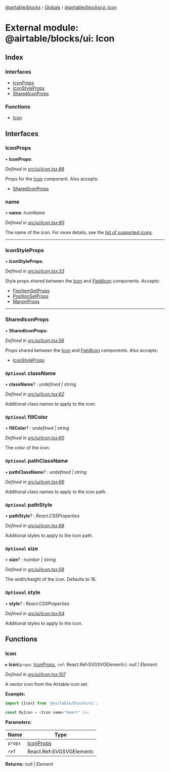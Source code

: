 [@airtable/blocks](../README.md) › [Globals](../globals.md) ›
[@airtable/blocks/ui: Icon](_airtable_blocks_ui__icon.md)

# External module: @airtable/blocks/ui: Icon

## Index

### Interfaces

-   [IconProps](_airtable_blocks_ui__icon.md#iconprops)
-   [IconStyleProps](_airtable_blocks_ui__icon.md#iconstyleprops)
-   [SharedIconProps](_airtable_blocks_ui__icon.md#sharediconprops)

### Functions

-   [Icon](_airtable_blocks_ui__icon.md#icon)

## Interfaces

### IconProps

• **IconProps**:

_Defined in
[src/ui/icon.tsx:88](https://github.com/airtable/blocks/blob/@airtable/blocks@0.0.35/packages/sdk/src/ui/icon.tsx#L88)_

Props for the [Icon](_airtable_blocks_ui__icon.md#icon) component. Also accepts:

-   [SharedIconProps](_airtable_blocks_ui__icon.md#sharediconprops)

### name

• **name**: _IconName_

_Defined in
[src/ui/icon.tsx:90](https://github.com/airtable/blocks/blob/@airtable/blocks@0.0.35/packages/sdk/src/ui/icon.tsx#L90)_

The name of the icon. For more details, see the
[list of supported icons](/packages/sdk/docs/icons.md).

---

### IconStyleProps

• **IconStyleProps**:

_Defined in
[src/ui/icon.tsx:33](https://github.com/airtable/blocks/blob/@airtable/blocks@0.0.35/packages/sdk/src/ui/icon.tsx#L33)_

Style props shared between the [Icon](_airtable_blocks_ui__icon.md#icon) and
[FieldIcon](_airtable_blocks_ui__fieldicon.md#const-fieldicon) components. Accepts:

-   [FlexItemSetProps](_airtable_blocks_ui_system__flex_item.md#flexitemsetprops)
-   [PositionSetProps](_airtable_blocks_ui_system__position.md#positionsetprops)
-   [MarginProps](_airtable_blocks_ui_system__spacing.md#marginprops)

---

### SharedIconProps

• **SharedIconProps**:

_Defined in
[src/ui/icon.tsx:56](https://github.com/airtable/blocks/blob/@airtable/blocks@0.0.35/packages/sdk/src/ui/icon.tsx#L56)_

Props shared between the [Icon](_airtable_blocks_ui__icon.md#icon) and
[FieldIcon](_airtable_blocks_ui__fieldicon.md#const-fieldicon) components. Also accepts:

-   [IconStyleProps](_airtable_blocks_ui__icon.md#iconstyleprops)

### `Optional` className

• **className**? : _undefined | string_

_Defined in
[src/ui/icon.tsx:62](https://github.com/airtable/blocks/blob/@airtable/blocks@0.0.35/packages/sdk/src/ui/icon.tsx#L62)_

Additional class names to apply to the icon.

### `Optional` fillColor

• **fillColor**? : _undefined | string_

_Defined in
[src/ui/icon.tsx:60](https://github.com/airtable/blocks/blob/@airtable/blocks@0.0.35/packages/sdk/src/ui/icon.tsx#L60)_

The color of the icon.

### `Optional` pathClassName

• **pathClassName**? : _undefined | string_

_Defined in
[src/ui/icon.tsx:66](https://github.com/airtable/blocks/blob/@airtable/blocks@0.0.35/packages/sdk/src/ui/icon.tsx#L66)_

Additional class names to apply to the icon path.

### `Optional` pathStyle

• **pathStyle**? : _React.CSSProperties_

_Defined in
[src/ui/icon.tsx:68](https://github.com/airtable/blocks/blob/@airtable/blocks@0.0.35/packages/sdk/src/ui/icon.tsx#L68)_

Additional styles to apply to the icon path.

### `Optional` size

• **size**? : _number | string_

_Defined in
[src/ui/icon.tsx:58](https://github.com/airtable/blocks/blob/@airtable/blocks@0.0.35/packages/sdk/src/ui/icon.tsx#L58)_

The width/height of the icon. Defaults to 16.

### `Optional` style

• **style**? : _React.CSSProperties_

_Defined in
[src/ui/icon.tsx:64](https://github.com/airtable/blocks/blob/@airtable/blocks@0.0.35/packages/sdk/src/ui/icon.tsx#L64)_

Additional styles to apply to the icon.

## Functions

### Icon

▸ **Icon**(`props`: [IconProps](_airtable_blocks_ui__icon.md#iconprops), `ref`:
React.Ref‹SVGSVGElement›): _null | Element_

_Defined in
[src/ui/icon.tsx:107](https://github.com/airtable/blocks/blob/@airtable/blocks@0.0.35/packages/sdk/src/ui/icon.tsx#L107)_

A vector icon from the Airtable icon set.

**Example:**

```js
import {Icon} from '@airtable/blocks/ui';

const MyIcon = <Icon name="heart" />;
```

**Parameters:**

| Name    | Type                                                |
| ------- | --------------------------------------------------- |
| `props` | [IconProps](_airtable_blocks_ui__icon.md#iconprops) |
| `ref`   | React.Ref‹SVGSVGElement›                            |

**Returns:** _null | Element_
